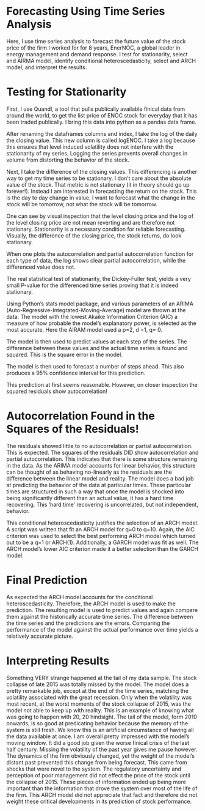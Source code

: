 # Forecasting Using Time Series Analysis 

Here, I use time series analysis to forecast the future value of the stock price of the firm I worked for for 8 years, EnerNOC, a global leader in energy management and demand response.  I test for stationarity, select and AIRMA model, identify conditional heteroscedasticity, select and ARCH model, and interpret the results.

# Testing for Stationarity

First, I use Quandl, a tool that pulls publically available finical data from around the world, to get the list price of ENOC stock for everyday that it has been traded publically.  I bring this data into python as a pandas data frame.

After renaming the dataframes columns and index, I take the log of the daily the closing value.  This new column is called logENOC.  I take a log because this ensures that level induced volatility does not interfere with the stationarity of my series.  Logging the series prevents overall changes in volume from distorting the behavior of the stock.

Next, I take the difference of the closing values.  This differencing is another way to get my time series to be stationary.  I don’t care about the absolute value of the stock.  That metric is not stationary (it in theory should go up forever!).  Instead I am interested in forecasting the return on the stock.  This is the day to day change in value.  I want to forecast what the change in the stock will be tomorrow, not what the stock will be tomorrow.

One can see by visual inspection that the level closing price and the log of the level closing price are not mean reverting and are therefore not stationary.  Stationarity is a necessary condition for reliable forecasting.  Visually, the difference of the closing price, the stock returns, do look stationary.

When one plots the autocorrelation and partial autocorrelation function for each type of data, the log shows clear partial autocorrelation, while the differenced value does not. 

The real statistical test of stationarity, the Dickey-Fuller test, yields a very small P-value for the differenced time series proving that it is indeed stationary.

Using Python’s stats model package, and various parameters of an ARIMA (Auto-Regressive-Integrated-Moving-Average) model are thrown at the data.  The model with the lowest Akaike Information Criterion (AIC) a measure of how probable the model’s explanatory power, is selected as the most accurate.  Here the AIRAM model used a p=2, d =1, q= 0.

The model is then used to predict values at each step of the series.  The difference between these values and the actual time series is found and squared.  This is the square error in the model.

The model is then used to forecast a number of steps ahead.  This also produces a 95% confidence interval for this prediction.

This prediction at first seems reasonable.  However, on closer inspection the squared residuals show autocorrelation!  


# Autocorrelation Found in the Squares of the Residuals!

The residuals showed little to no autocorrelation or partial autocorrelation.  This is expected.  The squares of the residuals DID show autocorrelation and partial autocorrelation.  This indicates that there is some structure remaining in the data.  As the ARIMA model accounts for linear behavior, this structure can be thought of as behaving no-linearly as the residuals are the difference between the linear model and reality.  The model does a bad job at predicting the behavior of the data at particular times.  These particular times are structured in such a way that once the model is shocked into being significantly different than an actual value, it has a hard time recovering.  This ‘hard time’ recovering is uncorrelated, but not independent, behavior.

This conditional heteroscedasticity justifies the selection of an ARCH model.  A script was written that fit an ARCH model for q=0 to q=10.  Again, the AIC criterion was used to select the best performing ARCH model which turned out to be a q=1 or ARCH(1).  Additionally, a GARCH model was fit as well.  The ARCH model’s lower AIC criterion made it a better selection than the GARCH model.  

# Final Prediction

As expected the ARCH model accounts for the conditional heteroscedasticity.  Therefore, the ARCH model is used to make the prediction.  The resulting model is used to predict values and again compare them against the historically accurate time series.  The difference between the time series and the predictions are the errors.  Comparing the performance of the model against the actual performance over time yields a relatively accurate picture.

# Interpreting Results

Something VERY strange happened at the tail of my data sample.  The stock collapse of late 2015 was totally missed by the model.  The model does a pretty remarkable job, except at the end of the time series, matching the volatility associated with the great recession.  Only when the volatility was most recent, at the worst moments of the stock collapse of 2015, was the model not able to keep up with reality.  This is an example of knowing what was going to happen with 20, 20 hindsight.  The tail of the model, form 2010 onwards, is so good at predicating behavior because the memory of the system is still fresh.  We know this is an artificial circumstance of having all the data available at once.   I am overall pretty impressed with the model’s moving window.  It did a good job given the worse finical crisis of the last half century.  Missing the volatility of the past year gives me pause however.  The dynamics of the firm obviously changed, yet the weight of the model’s distant past prevented this change from being forecast.  This came from shocks that were novel to the system.  The regulatory uncertainty and perception of poor management did not effect the price of the stock until the collapse of 2015.  These pieces of information ended up being more important than the information that drove the system over most of the life of the firm.  This ARCH model did not appreciate that fact and therefore did not weight these critical developments in its prediction of stock performance.  
